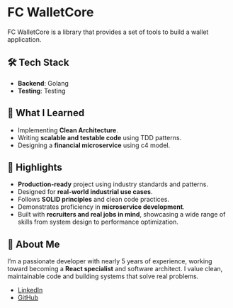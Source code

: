 # FC WalletCore

FC WalletCore is a library that provides a set of tools to build a wallet application.

<!-- ## Features -->

<!-- ## 🚀 Purpose -->

## 🛠️ Tech Stack

- **Backend**: Golang
- **Testing**: Testing

## 🧠 What I Learned

- Implementing **Clean Architecture**.
- Writing **scalable and testable code** using TDD patterns.
- Designing a **financial microservice** using c4 model.

## 📌 Highlights

- **Production-ready** project using industry standards and patterns.
- Designed for **real-world industrial use cases**.
- Follows **SOLID principles** and clean code practices.
- Demonstrates proficiency in **microservice development**.
- Built with **recruiters and real jobs in mind**, showcasing a wide range of skills from system design to performance optimization.

## 👤 About Me

I’m a passionate developer with nearly 5 years of experience, working toward becoming a **React specialist** and software architect. I value clean, maintainable code and building systems that solve real problems.

- [LinkedIn](https://www.linkedin.com/in/flvsantos15/)
- [GitHub](https://github.com/flvSantos15)

<!-- ## 📎 Live Demo / Screenshots

(Include links or images if available)

## 📂 How to Run

```bash
# Clone the repository
git clone https://github.com/yourusername/machinery-dashboard.git

# Navigate into the folder
cd machinery-dashboard

# Install dependencies
npm install

# Run development server
npm run dev -->
